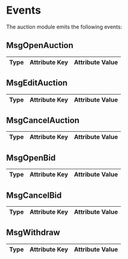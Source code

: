 # Events

The auction module emits the following events:
## MsgOpenAuction

| Type                      | Attribute Key | Attribute Value |
| :------------------------ | :------------ | :-------------- |


## MsgEditAuction

| Type                      | Attribute Key | Attribute Value |
| :------------------------ | :------------ | :-------------- |


## MsgCancelAuction

| Type                      | Attribute Key | Attribute Value |
| :------------------------ | :------------ | :-------------- |


## MsgOpenBid

| Type                      | Attribute Key | Attribute Value |
| :------------------------ | :------------ | :-------------- |


## MsgCancelBid

| Type                      | Attribute Key | Attribute Value |
| :------------------------ | :------------ | :-------------- |


## MsgWithdraw

| Type                      | Attribute Key | Attribute Value |
| :------------------------ | :------------ | :-------------- |

